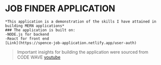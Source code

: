 # **JOB FINDER APPLICATION**

    *This application is a demonstration of the skills I have attained in building MERN applications*
    ### The application is built on:
    -NODE.js for backend
    -React for front end
    [Link](https://spence-job-application.netlify.app/user-auth)

> Important insights for building the application were sourced from CODE WAVE [youtube](https://www.youtube.com/watch?v=5SNvbAJFdXQ&t=55s)